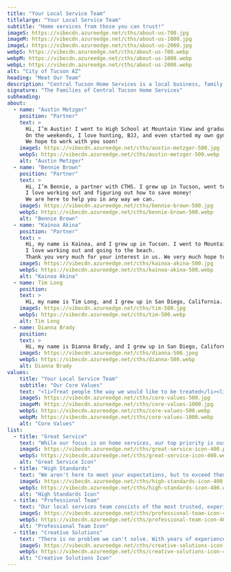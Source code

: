 ```yaml
---
title: "Your Local Service Team"
titlelarge: "Your Local Service Team"
subtitle: "Home services from those you can trust!"
imageS: https://vibecdn.azureedge.net/cths/about-us-700.jpg
imageM: https://vibecdn.azureedge.net/cths/about-us-1000.jpg
imageL: https://vibecdn.azureedge.net/cths/about-us-2000.jpg
webpS: https://vibecdn.azureedge.net/cths/about-us-700.webp
webpM: https://vibecdn.azureedge.net/cths/about-us-1000.webp
webpL: https://vibecdn.azureedge.net/cths/about-us-2000.webp
alt: "City of Tucson AZ"
heading: "Meet Our Team"
description: "Central Tucson Home Services is a local business, family owned and operated. Our team grew up here in Tucson and absolutely loves the city and the people. It’s because of our Tucson roots that 10% of all net revenue goes to our foundation – Central Tucson Gives Back – which focuses on child and family non-profit organizations in the Arizona area. We also have multiple rental units, managed by Central Tucson Property Management.<br><br>We hope you will put your trust in us to deliver your home services needs.<br><br>Warmest Aloha,"
signature: "The Families of Central Tucson Home Services"
subheading: 
about:
  - name: "Austin Metzger"
    position: "Partner"
    text: >
      Hi, I’m Austin! I went to High School at Mountain View and graduated from the University of Arizona. I currently live in Tucson with my wife and 4 kids and work as a Branch Manager at Wells Fargo.
      On the weekends, I love hunting, BJJ, and even started my own gym, Marana Martial Arts. Please come check us out if you have a chance.
      We hope to work with you soon!  
    imageS: https://vibecdn.azureedge.net/cths/austin-metzger-500.jpg
    webpS: https://vibecdn.azureedge.net/cths/austin-metzger-500.webp
    alt: "Austin Metzger"
  - name: "Bennie Brown"
    position: "Partner"
    text: >
      Hi, I’m Bennie, a partner with CTHS. I grew up in Tucson, went to Mountain View High School, and graduated from the University of Arizona. I am an auditing manager with ASARCO and am married with 2 kids.
      I love working out and figuring out how to save money!
      We are here to help you in any way we can.
    imageS: https://vibecdn.azureedge.net/cths/bennie-brown-500.jpg
    webpS: https://vibecdn.azureedge.net/cths/bennie-brown-500.webp
    alt: "Bennie Brown"
  - name: "Kainoa Akina"
    position: "Partner"
    text: >
      Hi, my name is Kainoa, and I grew up in Tucson. I went to Mountain View High School, then went on to graduate from the University of Hawaii. I have a wife, 2 kids, and a dog. While I currently live in Hawaii, I spend a lot of time in Tucson and hope to have more time here.
      I love working out and going to the beach.
      Thank you very much for your interest in us. We very much hope to work with you soon. Much aloha!
    imageS: https://vibecdn.azureedge.net/cths/kainoa-akina-500.jpg
    webpS: https://vibecdn.azureedge.net/cths/kainoa-akina-500.webp
    alt: "Kainoa Akina"
  - name: Tim Long
    position:
    text: >
      Hi, my name is Tim Long, and I grew up in San Diego, California. I moved to Tucson a couple of years ago and love it out here. I have over 20 years of experience as an electrician, mason, carpenter, and handyman. I love hunting, shooting, and off-roading in my spare time. I very much look forward to working with you!
    imageS: https://vibecdn.azureedge.net/cths/tim-500.jpg
    webpS: https://vibecdn.azureedge.net/cths/tim-500.webp
    alt: Tim Long
  - name: Dianna Brady
    position:
    text: >
      Hi, my name is Dianna Brady, and I grew up in San Diego, California. I have over 10 years of experience as a Service Manager for multiple car dealerships in California. I moved to Tucson a couple of years ago and just love it! Some of my hobbies are: fishing, camping, and antiquing. We look forward to working with you!
    imageS: https://vibecdn.azureedge.net/cths/dianna-500.jpeg
    webpS: https://vibecdn.azureedge.net/cths/dianna-500.webp
    alt: Dianna Brady
values: 
    title: "Your Local Service Team"
    subtitle: "Our Core Values"
    text: "<li>Treat people the way we would like to be treated</li><li>Give 100% effort and take great pride in our work</li><li>Do business the right way: be honest, be professional, and get the job done</li><li>Be a good listener and a good communicator</li><li> Make someone smile, every day</li>"
    imageS: https://vibecdn.azureedge.net/cths/core-values-500.jpg
    imageM: https://vibecdn.azureedge.net/cths/core-values-1000.jpg
    webpS: https://vibecdn.azureedge.net/cths/core-values-500.webp
    webpM: https://vibecdn.azureedge.net/cths/core-values-1000.webp
    alt: "Core Values"
list:
  - title: "Great Service"
    text: "While our focus is on home services, our top priority is our customer service. Experience safe and worry-free local services and residential repairs."
    imageS: https://vibecdn.azureedge.net/cths/great-service-icon-400.png
    webpS: https://vibecdn.azureedge.net/cths/great-service-icon-400.webp
    alt: "Great Service Icon"
  - title: "High Standards"
    text: "We aren't here to meet your expectations, but to exceed them. Every home service project we complete is done above the industry standard."
    imageS: https://vibecdn.azureedge.net/cths/high-standards-icon-400.png
    webpS: https://vibecdn.azureedge.net/cths/high-standards-icon-400.webp
    alt: "High Standards Icon"
  - title: "Professional Team"
    text: "Our local services team consists of the most trusted, experienced, and reliable workers in the home service industry to give you the professional service you deserve."
    imageS: https://vibecdn.azureedge.net/cths/professional-team-icon-400.png
    webpS: https://vibecdn.azureedge.net/cths/professional-team-icon-400.webp
    alt: "Professional Team Icon"
  - title: "Creative Solutions"
    text: "There is no problem we can't solve. With years of experience, our expert team allows you a worry-free home service experience."
    imageS: https://vibecdn.azureedge.net/cths/creative-solutions-icon-400.png
    webpS: https://vibecdn.azureedge.net/cths/creative-solutions-icon-400.webp
    alt: "Creative Solutions Icon"
---
```

